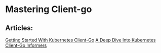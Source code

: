 # Mastering Client-go

## Articles:
[Getting Started With Kubernetes Client-Go](https://levelup.gitconnected.com/getting-started-with-kubernetes-client-go-9dacda6fffef)
[A Deep Dive Into Kubernetes Client-Go Informers](https://levelup.gitconnected.com/a-deep-dive-into-kubernetes-client-go-informers-012bb5362a38)

